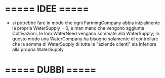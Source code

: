 # ===== IDEE =====

- si potrebbe fare in modo che ogni FarmingCompany abbia inizialmente la propria WaterSupply = 0, e man mano che vengono aggiunte Coltivazioni, 
  le loro WaterNeed vengano sommate alla WaterSupply; in questo modo una WaterCompany ha bisogno solamente di controllare che la somma di WaterSupply
  di tutte le "aziende clienti" sia inferiore alla propria WaterSupply

# ===== DUBBI =====